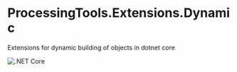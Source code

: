 # ProcessingTools.Extensions.Dynamic
Extensions for dynamic building of objects in dotnet core

![.NET Core](https://github.com/ProcessingTools/ProcessingTools.Extensions.Dynamic/workflows/.NET%20Core/badge.svg)
